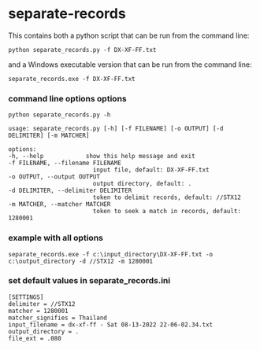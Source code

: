 # separate-records

This contains both a python script that can be run from the command line:

    python separate_records.py -f DX-XF-FF.txt

and a Windows executable version that can be run from the command line:
    
    separate_records.exe -f DX-XF-FF.txt

### command line options options

    python separate_records.py -h

    usage: separate_records.py [-h] [-f FILENAME] [-o OUTPUT] [-d DELIMITER] [-m MATCHER]

    options:
    -h, --help            show this help message and exit
    -f FILENAME, --filename FILENAME
                            input file, default: DX-XF-FF.txt
    -o OUTPUT, --output OUTPUT
                            output directory, default: .
    -d DELIMITER, --delimiter DELIMITER
                            token to delimit records, default: //STX12
    -m MATCHER, --matcher MATCHER
                            token to seek a match in records, default: 1280001

### example with all options

    separate_records.exe -f c:\input_directory\DX-XF-FF.txt -o c:\output_directory -d //STX12 -m 1280001

### set default values in separate_records.ini

    [SETTINGS]
    delimiter = //STX12
    matcher = 1280001
    matcher_signifies = Thailand
    input_filename = dx-xf-ff - Sat 08-13-2022 22-06-02.34.txt
    output_directory = .
    file_ext = .080